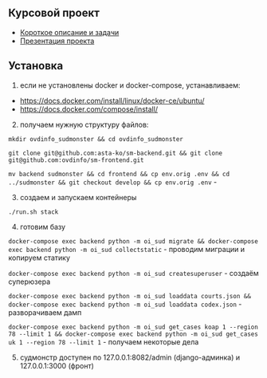 ## Курсовой проект

- [Короткое описание и задачи](https://www.notion.so/DE-f0552bc9b80441fab4474934d3aa6f5e)
- [Презентация проекта](https://docs.google.com/presentation/d/14MMPzufBBZvvILmaqUBUKyn-dAkJeia3A2Duk0f_EAI/edit?usp=sharing)

## Установка


1) если не установлены docker и docker-compose, устанавливаем:

- https://docs.docker.com/install/linux/docker-ce/ubuntu/
- https://docs.docker.com/compose/install/

2) получаем нужную структуру файлов:

`mkdir ovdinfo_sudmonster && cd ovdinfo_sudmonster`

`git clone git@github.com:asta-ko/sm-backend.git && git clone git@github.com:ovdinfo/sm-frontend.git`

`mv backend sudmonster && cd frontend && cp env.orig .env && cd ../sudmonster && git checkout develop && cp env.orig .env`  - 

3) создаем и запускаем контейнеры

`./run.sh stack`

4) готовим базу

`docker-compose exec backend python -m oi_sud migrate && docker-compose exec backend python -m oi_sud collectstatic` - проводим миграции и копируем статику

`docker-compose exec backend python -m oi_sud createsuperuser` - создаём суперюзера

`docker-compose exec backend python -m oi_sud loaddata courts.json && docker-compose exec backend python -m oi_sud loaddata codex.json` - разворачиваем дамп

`docker-compose exec backend python -m oi_sud get_cases koap 1 --region 78 --limit 1 &&
docker-compose exec backend python -m oi_sud get_cases uk 1 --region 78 --limit 1` - получаем некоторые дела

5) судмонстр доступен по 127.0.0.1:8082/admin (django-админка) и 127.0.0.1:3000 (фронт) 
